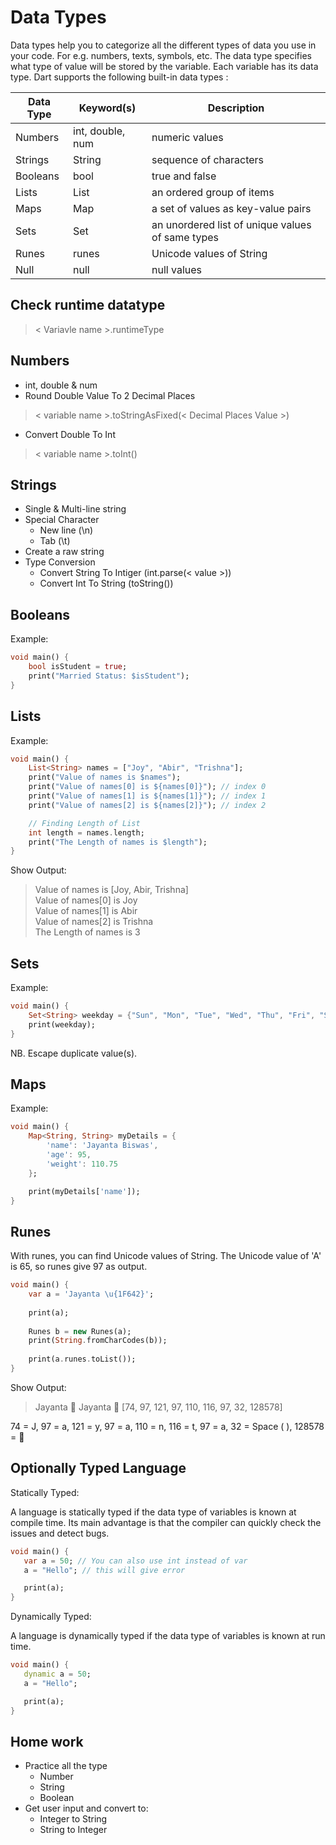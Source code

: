 # Data Types

Data types help you to categorize all the different types of data you use in your code. For e.g. numbers, texts, symbols, etc. The data type specifies what type of value will be stored by the variable. Each variable has its data type. Dart supports the following built-in data types :

| Data Type | Keyword(s) | Description |
| --------- | ---------- | ----------- |
| Numbers | int, double, num | numeric values |
| Strings | String | sequence of characters |
| Booleans | bool | true and false |
| Lists | List | an ordered group of items |
| Maps | Map | a set of values as key-value pairs |
| Sets | Set | an unordered list of unique values of same types |
| Runes | runes | Unicode values of String |
| Null | null | null values |

## Check runtime datatype

> < Variavle name >.runtimeType

## Numbers

- int, double & num
- Round Double Value To 2 Decimal Places

> < variable name >.toStringAsFixed(< Decimal Places Value >)

- Convert Double To Int

> < variable name >.toInt()

## Strings

- Single & Multi-line string
- Special Character
  - New line (\n)
  - Tab (\t)
- Create a raw string
- Type Conversion
  - Convert String To Intiger (int.parse(< value >))
  - Convert Int To String (toString())

## Booleans

Example:

```dart
void main() {
    bool isStudent = true;
    print("Married Status: $isStudent");
}
```

## Lists

Example:

```dart
void main() {
    List<String> names = ["Joy", "Abir", "Trishna"];
    print("Value of names is $names");
    print("Value of names[0] is ${names[0]}"); // index 0
    print("Value of names[1] is ${names[1]}"); // index 1
    print("Value of names[2] is ${names[2]}"); // index 2

    // Finding Length of List 
    int length = names.length;  
    print("The Length of names is $length");
}
```

Show Output:

> Value of names is [Joy, Abir, Trishna]\
> Value of names[0] is Joy\
> Value of names[1] is Abir\
> Value of names[2] is Trishna\
> The Length of names is 3

## Sets

Example:

```dart
void main() {
    Set<String> weekday = {"Sun", "Mon", "Tue", "Wed", "Thu", "Fri", "Sat", "Sat"};
    print(weekday);
}
```

NB. Escape duplicate value(s).

## Maps

Example:

```dart
void main() {
    Map<String, String> myDetails = {
        'name': 'Jayanta Biswas',
        'age': 95,
        'weight': 110.75
    };

    print(myDetails['name']);
}
```

## Runes

With runes, you can find Unicode values of String. The Unicode value of 'A' is 65, so runes give 97 as output.

```dart
void main() {
    var a = 'Jayanta \u{1F642}';
  
    print(a);
  
    Runes b = new Runes(a);
    print(String.fromCharCodes(b));
  
    print(a.runes.toList());
}
```

Show Output:

> Jayanta 🙂
> Jayanta 🙂
> [74, 97, 121, 97, 110, 116, 97, 32, 128578]

74 = J,
97 = a,
121 = y,
97 = a,
110 = n,
116 = t,
97 = a,
32 = Space ( ),
128578 = 🙂

## Optionally Typed Language

Statically Typed:

A language is statically typed if the data type of variables is known at compile time. Its main advantage is that the compiler can quickly check the issues and detect bugs.

```dart
void main() { 
   var a = 50; // You can also use int instead of var
   a = "Hello"; // this will give error

   print(a);
}
```

Dynamically Typed:

A language is dynamically typed if the data type of variables is known at run time.

```dart
void main() { 
   dynamic a = 50;
   a = "Hello";

   print(a);
}
```

## Home work

- Practice all the type 
    - Number
    - String
    - Boolean
- Get user input and convert to:
    - Integer to String
    - String to Integer
